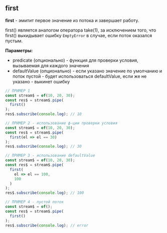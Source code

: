 ## first

**first** - эмитит первое значение из потока и завершает работу.

first() является аналогом оператора take(1), за исключением того, что first() выкидывает ошибку `EmptyError` в случае, если поток оказался пустым.

**Параметры:**
- predicate (опционально) - функция для проверки условия, вызываемая для каждого значения
- defaultValue (опционально) - если указано значение по умолчанию и поток пустой - будет использоваться defaultValue, если же не указано - выкинет ошибку

```js
// ПРИМЕР 1
const stream$ = of(10, 20, 30);
const res$ = stream$.pipe(
  first()
);
res$.subscribe(console.log); // 10
```

```js
// ПРИМЕР 2 - использование ф-ции проверки условия
const stream$ = of(10, 20, 30);
const res$ = stream$.pipe(
  first(el => el == 30)
);
res$.subscribe(console.log); // 30
```

```js
// ПРИМЕР 3 - использование defaultValue
const stream$ = of(10, 20, 30);
const res$ = stream$.pipe(
  first(
    el => el == 100, 
    100
  )
);
res$.subscribe(console.log); // 100
```

```js
// ПРИМЕР 4 - пустой поток
const stream$ = of();
const res$ = stream$.pipe(
  first()
);
res$.subscribe(console.log); // error
```